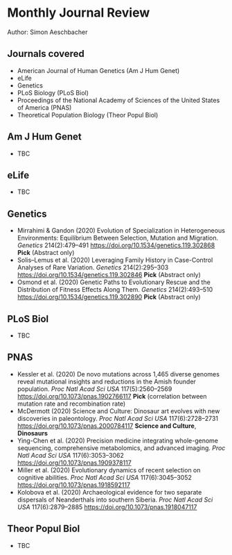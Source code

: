 # Monthly Journal Review

Author: Simon Aeschbacher

## Journals covered
- American Journal of Human Genetics (Am J Hum Genet)
- eLife
- Genetics
- PLoS Biology (PLoS Biol)
- Proceedings of the National Academy of Sciences of the United States of America (PNAS)
- Theoretical Population Biology (Theor Popul Biol)

## Am J Hum Genet

- TBC

## eLife
- TBC

## Genetics
- Mirrahimi & Gandon (2020) Evolution of Specialization in Heterogeneous Environments: Equilibrium Between Selection, Mutation and Migration. *Genetics* 214(2):479–491 https://doi.org/10.1534/genetics.119.302868 **Pick** (Abstract only)
- Solis–Lemus et al. (2020) Leveraging Family History in Case-Control Analyses of Rare Variation. *Genetics* 214(2):295–303 https://doi.org/10.1534/genetics.119.302846 **Pick** (Abstract only)
- Osmond et al. (2020) Genetic Paths to Evolutionary Rescue and the Distribution of Fitness Effects Along Them. *Genetics* 214(2):493–510 https://doi.org/10.1534/genetics.119.302890 **Pick** (Abstract only)

## PLoS Biol
- TBC

## PNAS
- Kessler et al. (2020) De novo mutations across 1,465 diverse genomes reveal mutational insights and reductions in the Amish founder population. *Proc Natl Acad Sci USA* 117(5):2560–2569 https://doi.org/10.1073/pnas.1902766117 **Pick** (correlation between mutation rate and recombination rate)
- McDermott (2020) Science and Culture: Dinosaur art evolves with new discoveries in paleontology. *Proc Natl Acad Sci USA* 117(6):2728–2731 https://doi.org/10.1073/pnas.2000784117 **Science and Culture**, **Dinosaurs**
- Ying-Chen et al. (2020) Precision medicine integrating whole-genome sequencing, comprehensive metabolomics, and advanced imaging. *Proc Natl Acad Sci USA* 117(6):3053–3062 https://doi.org/10.1073/pnas.1909378117
- Miller et al. (2020) Evolutionary dynamics of recent selection on cognitive abilities. *Proc Natl Acad Sci USA* 117(6):3045–3052 https://doi.org/10.1073/pnas.1918592117
- Kolobova et al. (2020) Archaeological evidence for two separate dispersals of Neanderthals into southern Siberia. *Proc Natl Acad Sci USA* 117(6):2879–2885 https://doi.org/10.1073/pnas.1918047117

## Theor Popul Biol
- TBC